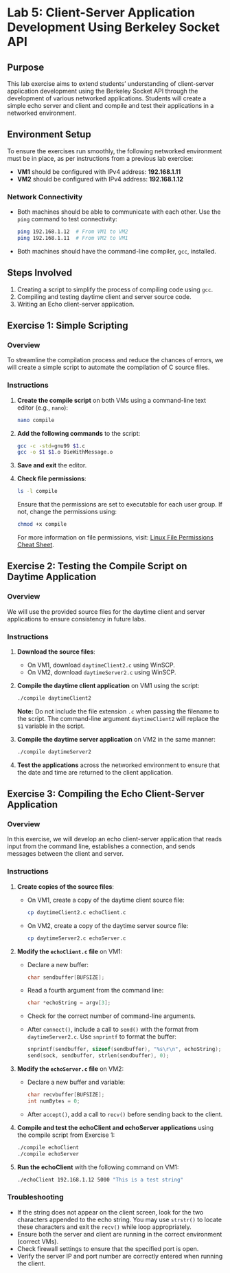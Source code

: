 # Lab 5: Client-Server Application Development Using Berkeley Socket API

## Purpose
This lab exercise aims to extend students’ understanding of client-server application development using the Berkeley Socket API through the development of various networked applications. Students will create a simple echo server and client and compile and test their applications in a networked environment.

## Environment Setup
To ensure the exercises run smoothly, the following networked environment must be in place, as per instructions from a previous lab exercise:

- **VM1** should be configured with IPv4 address: **192.168.1.11**
- **VM2** should be configured with IPv4 address: **192.168.1.12**

### Network Connectivity
- Both machines should be able to communicate with each other. Use the `ping` command to test connectivity:
  
  ```bash
  ping 192.168.1.12  # From VM1 to VM2
  ping 192.168.1.11  # From VM2 to VM1
  ```

- Both machines should have the command-line compiler, `gcc`, installed.

## Steps Involved
1. Creating a script to simplify the process of compiling code using `gcc`.
2. Compiling and testing daytime client and server source code.
3. Writing an Echo client-server application.

## Exercise 1: Simple Scripting
### Overview
To streamline the compilation process and reduce the chances of errors, we will create a simple script to automate the compilation of C source files.

### Instructions
1. **Create the compile script** on both VMs using a command-line text editor (e.g., `nano`):

   ```bash
   nano compile
   ```

2. **Add the following commands** to the script:

   ```bash
   gcc -c -std=gnu99 $1.c
   gcc -o $1 $1.o DieWithMessage.o
   ```

3. **Save and exit** the editor.
4. **Check file permissions**:

   ```bash
   ls -l compile
   ```

   Ensure that the permissions are set to executable for each user group. If not, change the permissions using:

   ```bash
   chmod +x compile
   ```

   For more information on file permissions, visit: [Linux File Permissions Cheat Sheet](https://www.stationx.net/linux-file-permissions-cheat-sheet/).

## Exercise 2: Testing the Compile Script on Daytime Application
### Overview
We will use the provided source files for the daytime client and server applications to ensure consistency in future labs.

### Instructions
1. **Download the source files**:
   - On VM1, download `daytimeClient2.c` using WinSCP.
   - On VM2, download `daytimeServer2.c` using WinSCP.

2. **Compile the daytime client application** on VM1 using the script:

   ```bash
   ./compile daytimeClient2
   ```

   **Note:** Do not include the file extension `.c` when passing the filename to the script. The command-line argument `daytimeClient2` will replace the `$1` variable in the script.

3. **Compile the daytime server application** on VM2 in the same manner:

   ```bash
   ./compile daytimeServer2
   ```

4. **Test the applications** across the networked environment to ensure that the date and time are returned to the client application.

## Exercise 3: Compiling the Echo Client-Server Application
### Overview
In this exercise, we will develop an echo client-server application that reads input from the command line, establishes a connection, and sends messages between the client and server.

### Instructions
1. **Create copies of the source files**:
   - On VM1, create a copy of the daytime client source file:

     ```bash
     cp daytimeClient2.c echoClient.c
     ```

   - On VM2, create a copy of the daytime server source file:

     ```bash
     cp daytimeServer2.c echoServer.c
     ```

2. **Modify the `echoClient.c` file** on VM1:
   - Declare a new buffer:

     ```c
     char sendbuffer[BUFSIZE];
     ```

   - Read a fourth argument from the command line:

     ```c
     char *echoString = argv[3];
     ```

   - Check for the correct number of command-line arguments. 

   - After `connect()`, include a call to `send()` with the format from `daytimeServer2.c`. Use `snprintf` to format the buffer:

     ```c
     snprintf(sendbuffer, sizeof(sendbuffer), "%s\r\n", echoString);
     send(sock, sendbuffer, strlen(sendbuffer), 0);
     ```

3. **Modify the `echoServer.c` file** on VM2:
   - Declare a new buffer and variable:

     ```c
     char recvbuffer[BUFSIZE];
     int numBytes = 0;
     ```

   - After `accept()`, add a call to `recv()` before sending back to the client.

4. **Compile and test the echoClient and echoServer applications** using the compile script from Exercise 1:

   ```bash
   ./compile echoClient
   ./compile echoServer
   ```

5. **Run the echoClient** with the following command on VM1:

   ```bash
   ./echoClient 192.168.1.12 5000 "This is a test string"
   ```

### Troubleshooting
- If the string does not appear on the client screen, look for the two characters appended to the echo string. You may use `strstr()` to locate these characters and exit the `recv()` while loop appropriately.
- Ensure both the server and client are running in the correct environment (correct VMs).
- Check firewall settings to ensure that the specified port is open.
- Verify the server IP and port number are correctly entered when running the client.